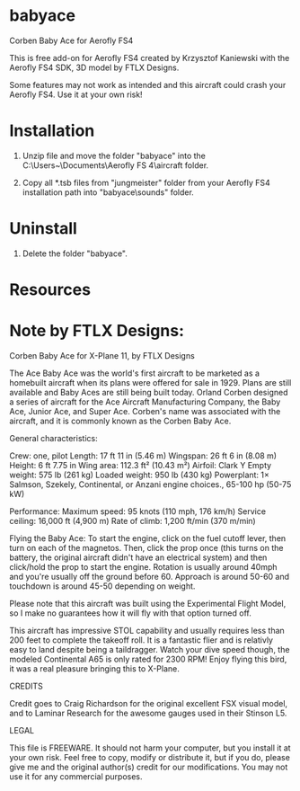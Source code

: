 # babyace
 Corben Baby Ace for Aerofly FS4

This is free add-on for Aerofly FS4 created by Krzysztof Kaniewski with the Aerofly FS4 SDK, 3D model by FTLX Designs.

Some features may not work as intended and this aircraft could crash your Aerofly FS4. 
Use it at your own risk!

# Installation

1. Unzip file and move the folder "babyace" into the C:\Users\~\Documents\Aerofly FS 4\aircraft folder.

2. Copy all *.tsb files from "jungmeister" folder from your Aerofly FS4 installation path into "babyace\sounds\" folder.

# Uninstall

1. Delete the folder "babyace".

# Resources


# Note by FTLX Designs:

Corben Baby Ace for X-Plane 11, by FTLX Designs

The Ace Baby Ace was the world's first aircraft to be marketed as a homebuilt aircraft when its plans were offered for sale in 1929. Plans are still available and Baby Aces are still being built today. Orland Corben designed a series of aircraft for the Ace Aircraft Manufacturing Company, the Baby Ace, Junior Ace, and Super Ace. Corben's name was associated with the aircraft, and it is commonly known as the Corben Baby Ace.

General characteristics:

Crew: one, pilot
Length: 17 ft 11 in (5.46 m)
Wingspan: 26 ft 6 in (8.08 m)
Height: 6 ft 7.75 in
Wing area: 112.3 ft² (10.43 m²)
Airfoil: Clark Y
Empty weight: 575 lb (261 kg)
Loaded weight: 950 lb (430 kg)
Powerplant: 1× Salmson, Szekely, Continental, or Anzani engine choices., 65-100 hp (50-75 kW)

Performance:
Maximum speed: 95 knots (110 mph, 176 km/h)
Service ceiling: 16,000 ft (4,900 m)
Rate of climb: 1,200 ft/min (370 m/min) 

Flying the Baby Ace:
To start the engine, click on the fuel cutoff lever, then turn on each of the magnetos.  Then, click the prop once (this turns on the battery, the original aircraft didn't have an electrical system) and then click/hold the prop to start the engine.  Rotation is usually around 40mph and you're usually off the ground before 60.  Approach is around 50-60 and touchdown is around 45-50 depending on weight. 

Please note that this aircraft was built using the Experimental Flight Model, so I make no guarantees how it will fly with that option turned off.

This aircraft has impressive STOL capability and usually requires less than 200 feet to complete the takeoff roll. It is a fantastic flier and is relativly easy to land despite being a taildragger. Watch your dive speed though, the modeled Continental A65 is only rated for 2300 RPM!  Enjoy flying this bird, it was a real pleasure bringing this to X-Plane.


CREDITS

Credit goes to Craig Richardson for the original excellent FSX visual model, and to Laminar Research for the awesome gauges used in their Stinson L5.

LEGAL

This file is FREEWARE. It should not harm your computer, but you install it at your own risk.
Feel free to copy, modify or distribute it, but if you do, please give me and the original author(s) credit for our modifications. You may not use it for any commercial purposes. 
